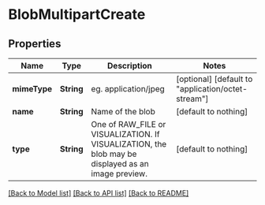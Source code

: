 # BlobMultipartCreate


## Properties
Name | Type | Description | Notes
------------ | ------------- | ------------- | -------------
**mimeType** | **String** | eg. application/jpeg | [optional] [default to "application/octet-stream"]
**name** | **String** | Name of the blob | [default to nothing]
**type** | **String** | One of RAW_FILE or VISUALIZATION. If VISUALIZATION, the blob may be displayed as an image preview.  | [default to nothing]


[[Back to Model list]](../README.md#models) [[Back to API list]](../README.md#api-endpoints) [[Back to README]](../README.md)


